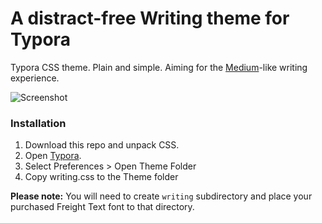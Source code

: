# A distract-free Writing theme for Typora

Typora CSS theme. Plain and simple. Aiming for the [Medium](http://medium.com)-like writing experience.

![Screenshot](https://raw.githubusercontent.com/ronilaukkarinen/typora-writing-theme/master/screenshot.jpg "Screenshot")

### Installation

1. Download this repo and unpack CSS.
2. Open [Typora](http://typora.io).
3. Select Preferences > Open Theme Folder
4. Copy writing.css to the Theme folder

**Please note:** You will need to create `writing` subdirectory and place your purchased Freight Text font to that directory.